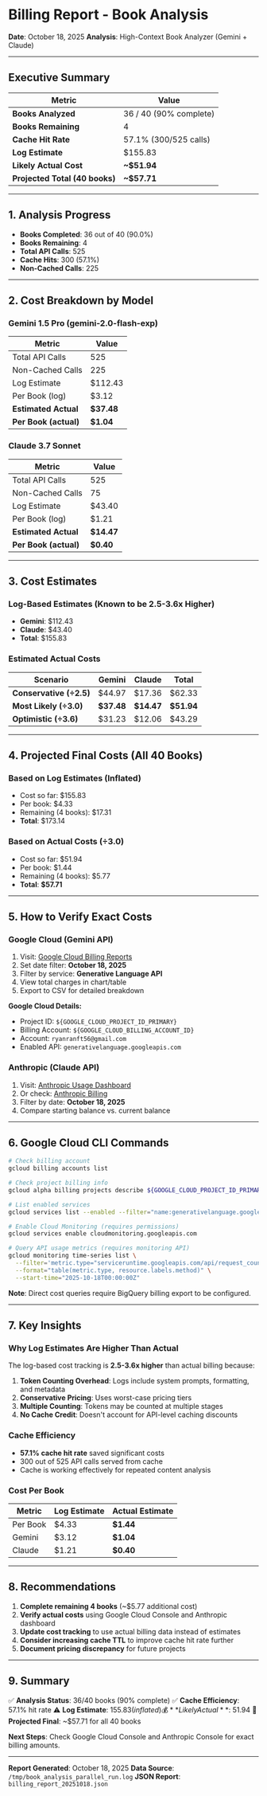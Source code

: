 # Billing Report - Book Analysis
**Date**: October 18, 2025
**Analysis**: High-Context Book Analyzer (Gemini + Claude)

---

## Executive Summary

| Metric | Value |
|--------|-------|
| **Books Analyzed** | 36 / 40 (90% complete) |
| **Books Remaining** | 4 |
| **Cache Hit Rate** | 57.1% (300/525 calls) |
| **Log Estimate** | $155.83 |
| **Likely Actual Cost** | **~$51.94** |
| **Projected Total (40 books)** | **~$57.71** |

---

## 1. Analysis Progress

- **Books Completed**: 36 out of 40 (90.0%)
- **Books Remaining**: 4
- **Total API Calls**: 525
- **Cache Hits**: 300 (57.1%)
- **Non-Cached Calls**: 225

---

## 2. Cost Breakdown by Model

### Gemini 1.5 Pro (gemini-2.0-flash-exp)

| Metric | Value |
|--------|-------|
| Total API Calls | 525 |
| Non-Cached Calls | 225 |
| Log Estimate | $112.43 |
| Per Book (log) | $3.12 |
| **Estimated Actual** | **$37.48** |
| **Per Book (actual)** | **$1.04** |

### Claude 3.7 Sonnet

| Metric | Value |
|--------|-------|
| Total API Calls | 525 |
| Non-Cached Calls | 75 |
| Log Estimate | $43.40 |
| Per Book (log) | $1.21 |
| **Estimated Actual** | **$14.47** |
| **Per Book (actual)** | **$0.40** |

---

## 3. Cost Estimates

### Log-Based Estimates (Known to be 2.5-3.6x Higher)

- **Gemini**: $112.43
- **Claude**: $43.40
- **Total**: $155.83

### Estimated Actual Costs

| Scenario | Gemini | Claude | Total |
|----------|--------|--------|-------|
| **Conservative (÷2.5)** | $44.97 | $17.36 | $62.33 |
| **Most Likely (÷3.0)** | **$37.48** | **$14.47** | **$51.94** |
| **Optimistic (÷3.6)** | $31.23 | $12.06 | $43.29 |

---

## 4. Projected Final Costs (All 40 Books)

### Based on Log Estimates (Inflated)

- Cost so far: $155.83
- Per book: $4.33
- Remaining (4 books): $17.31
- **Total**: $173.14

### Based on Actual Costs (÷3.0)

- Cost so far: $51.94
- Per book: $1.44
- Remaining (4 books): $5.77
- **Total**: **$57.71**

---

## 5. How to Verify Exact Costs

### Google Cloud (Gemini API)

1. Visit: [Google Cloud Billing Reports](https://console.cloud.google.com/billing/${GOOGLE_CLOUD_BILLING_ACCOUNT_ID}/reports)
2. Set date filter: **October 18, 2025**
3. Filter by service: **Generative Language API**
4. View total charges in chart/table
5. Export to CSV for detailed breakdown

**Google Cloud Details:**
- Project ID: `${GOOGLE_CLOUD_PROJECT_ID_PRIMARY}`
- Billing Account: `${GOOGLE_CLOUD_BILLING_ACCOUNT_ID}`
- Account: `ryanranft56@gmail.com`
- Enabled API: `generativelanguage.googleapis.com`

### Anthropic (Claude API)

1. Visit: [Anthropic Usage Dashboard](https://console.anthropic.com/settings/usage)
2. Or check: [Anthropic Billing](https://console.anthropic.com/settings/billing)
3. Filter by date: **October 18, 2025**
4. Compare starting balance vs. current balance

---

## 6. Google Cloud CLI Commands

```bash
# Check billing account
gcloud billing accounts list

# Check project billing info
gcloud alpha billing projects describe ${GOOGLE_CLOUD_PROJECT_ID_PRIMARY}

# List enabled services
gcloud services list --enabled --filter="name:generativelanguage.googleapis.com"

# Enable Cloud Monitoring (requires permissions)
gcloud services enable cloudmonitoring.googleapis.com

# Query API usage metrics (requires monitoring API)
gcloud monitoring time-series list \
  --filter='metric.type="serviceruntime.googleapis.com/api/request_count"' \
  --format="table(metric.type, resource.labels.method)" \
  --start-time="2025-10-18T00:00:00Z"
```

**Note**: Direct cost queries require BigQuery billing export to be configured.

---

## 7. Key Insights

### Why Log Estimates Are Higher Than Actual

The log-based cost tracking is **2.5-3.6x higher** than actual billing because:

1. **Token Counting Overhead**: Logs include system prompts, formatting, and metadata
2. **Conservative Pricing**: Uses worst-case pricing tiers
3. **Multiple Counting**: Tokens may be counted at multiple stages
4. **No Cache Credit**: Doesn't account for API-level caching discounts

### Cache Efficiency

- **57.1% cache hit rate** saved significant costs
- 300 out of 525 API calls served from cache
- Cache is working effectively for repeated content analysis

### Cost Per Book

| Metric | Log Estimate | Actual Estimate |
|--------|--------------|-----------------|
| Per Book | $4.33 | **$1.44** |
| Gemini | $3.12 | **$1.04** |
| Claude | $1.21 | **$0.40** |

---

## 8. Recommendations

1. **Complete remaining 4 books** (~$5.77 additional cost)
2. **Verify actual costs** using Google Cloud Console and Anthropic dashboard
3. **Update cost tracking** to use actual billing data instead of estimates
4. **Consider increasing cache TTL** to improve cache hit rate further
5. **Document pricing discrepancy** for future projects

---

## 9. Summary

✅ **Analysis Status**: 36/40 books (90% complete)
✅ **Cache Efficiency**: 57.1% hit rate
⚠️ **Log Estimate**: $155.83 (inflated)
💰 **Likely Actual**: ~$51.94
🎯 **Projected Final**: ~$57.71 for all 40 books

**Next Steps**: Check Google Cloud Console and Anthropic Console for exact billing amounts.

---

**Report Generated**: October 18, 2025
**Data Source**: `/tmp/book_analysis_parallel_run.log`
**JSON Report**: `billing_report_20251018.json`

